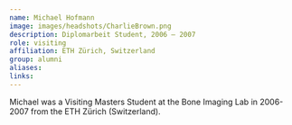```yaml
---
name: Michael Hofmann
image: images/headshots/CharlieBrown.png
description: Diplomarbeit Student, 2006 – 2007
role: visiting
affiliation: ETH Zürich, Switzerland
group: alumni
aliases: 
links:
---
```


Michael was a Visiting Masters Student at the Bone Imaging Lab in 2006-2007 from the ETH Zürich (Switzerland).